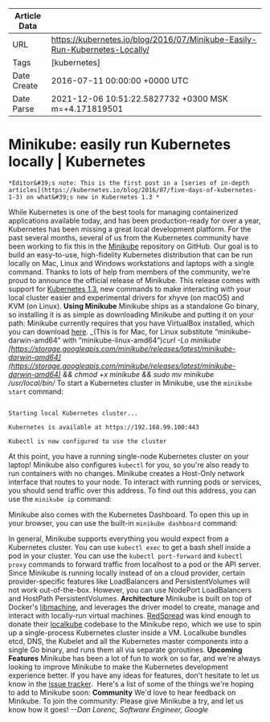 |             Article Data             ||
| ----------------- | ----------------- |
| URL               | https://kubernetes.io/blog/2016/07/Minikube-Easily-Run-Kubernetes-Locally/        |
| Tags              | [kubernetes]       |
| Date Create       | 2016-07-11 00:00:00 &#43;0000 UTC |
| Date Parse        | 2021-12-06 10:51:22.5827732 &#43;0300 MSK m=&#43;4.171819501  |

#  Minikube: easily run Kubernetes locally   | Kubernetes

	
	
	
	
	*Editor&#39;s note: This is the first post in a [series of in-depth articles](https://kubernetes.io/blog/2016/07/five-days-of-kubernetes-1-3) on what&#39;s new in Kubernetes 1.3 *
While Kubernetes is one of the best tools for managing containerized applications available today, and has been production-ready for over a year, Kubernetes has been missing a great local development platform.
For the past several months, several of us from the Kubernetes community have been working to fix this in the [Minikube](http://github.com/kubernetes/minikube) repository on GitHub. Our goal is to build an easy-to-use, high-fidelity Kubernetes distribution that can be run locally on Mac, Linux and Windows workstations and laptops with a single command.
Thanks to lots of help from members of the community, we&#39;re proud to announce the official release of Minikube. This release comes with support for [Kubernetes 1.3](https://kubernetes.io/blog/2016/07/kubernetes-1-3-bridging-cloud-native-and-enterprise-workloads/), new commands to make interacting with your local cluster easier and experimental drivers for xhyve (on macOS) and KVM (on Linux).
**Using Minikube**
Minikube ships as a standalone Go binary, so installing it is as simple as downloading Minikube and putting it on your path:
Minikube currently requires that you have VirtualBox installed, which you can download [here](https://www.virtualbox.org/).
_(This is for Mac, for Linux substitute “minikube-darwin-amd64” with “minikube-linux-amd64”)*curl -Lo minikube [https://storage.googleapis.com/minikube/releases/latest/minikube-darwin-amd64](https://storage.googleapis.com/minikube/releases/latest/minikube-darwin-amd64) &amp;&amp; chmod &#43;x minikube &amp;&amp; sudo mv minikube /usr/local/bin/*
To start a Kubernetes cluster in Minikube, use the ```minikube start``` command:
```$ minikube start

Starting local Kubernetes cluster...

Kubernetes is available at https://192.168.99.100:443

Kubectl is now configured to use the cluster
```
At this point, you have a running single-node Kubernetes cluster on your laptop! Minikube also configures ```kubectl``` for you, so you&#39;re also ready to run containers with no changes.
Minikube creates a Host-Only network interface that routes to your node. To interact with running pods or services, you should send traffic over this address. To find out this address, you can use the ```minikube ip``` command:

Minikube also comes with the Kubernetes Dashboard. To open this up in your browser, you can use the built-in ```minikube dashboard``` command:


In general, Minikube supports everything you would expect from a Kubernetes cluster. You can use ```kubectl exec``` to get a bash shell inside a pod in your cluster. You can use the ```kubectl port-forward``` and ```kubectl proxy``` commands to forward traffic from localhost to a pod or the API server.
Since Minikube is running locally instead of on a cloud provider, certain provider-specific features like LoadBalancers and PersistentVolumes will not work out-of-the-box. However, you can use NodePort LoadBalancers and HostPath PersistentVolumes.
**Architecture**
Minikube is built on top of Docker&#39;s [libmachine](https://github.com/docker/machine/tree/master/libmachine), and leverages the driver model to create, manage and interact with locally-run virtual machines.
[RedSpread](https://redspread.com/) was kind enough to donate their [localkube](https://github.com/redspread/localkube) codebase to the Minikube repo, which we use to spin up a single-process Kubernetes cluster inside a VM. Localkube bundles etcd, DNS, the Kubelet and all the Kubernetes master components into a single Go binary, and runs them all via separate goroutines.
**Upcoming Features**
Minikube has been a lot of fun to work on so far, and we&#39;re always looking to improve Minikube to make the Kubernetes development experience better. If you have any ideas for features, don&#39;t hesitate to let us know in the [issue tracker](https://github.com/kubernetes/minikube/issues). 
Here&#39;s a list of some of the things we&#39;re hoping to add to Minikube soon:
**Community**
We&#39;d love to hear feedback on Minikube. To join the community:
Please give Minikube a try, and let us know how it goes!
*--Dan Lorenc, Software Engineer, Google*


	

	


